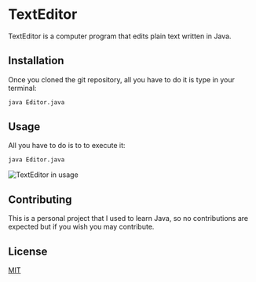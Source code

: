 # TextEditor

TextEditor is a computer program that edits plain text written in Java. 

## Installation

Once you cloned the git repository, all you have to do it is type in your terminal:

```bash
java Editor.java
```

## Usage
All you have to do is to to execute it:
```python
java Editor.java
```
![TextEditor in usage](demo/demoTextEditor.gif)

## Contributing
This is a personal project that I used to learn Java, so no contributions are expected but if you wish you may contribute.

## License
[MIT](https://choosealicense.com/licenses/mit/)
